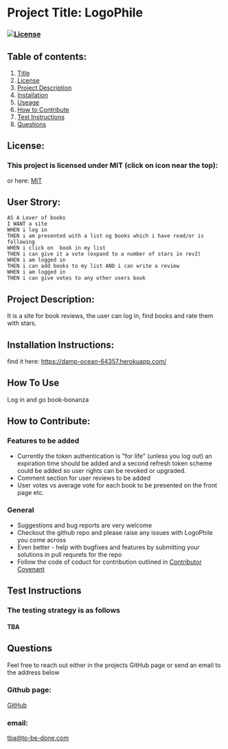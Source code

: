 
  # Project Title: LogoPhile 
  ### [![License](https://img.shields.io/badge/License-MIT-yellow.svg)](https://opensource.org/licenses/MIT)
  
  ## Table of contents:
  1. [Title](#Project-Title)
  1. [License](#License)
  1. [Project Description](#Project-Description)
  1. [Installation](#Installation-Instructions)
  1. [Useage](#How-To-Use)
  1. [How to Contribute](#How-to-Contribute)
  1. [Test Instructions](#Test-Instructions)
  1. [Questions](#Questions)

  ## License: 
  ### This project is licensed under MIT (click on icon near the top):
  or here: [MIT](https://opensource.org/licenses/MIT)
 
  ## User Strory:
    AS A Lover of books
    I WANT a site 
    WHEN i log in
    THEN i am presented with a list og books which i have read/or is following
    WHEN i click on  book in my list
    THEN i can give it a vote (expand to a number of stars in rev2)
    WHEN i am logged in
    THEN i can add books to my list AND i can write a review
    WHEN i am logged in
    THEN i can give votes to any other users book


  ## Project Description:
  It is a site for book reviews, the user can log in, find books and rate them with stars.

  ## Installation Instructions:
  find it here: https://damp-ocean-64357.herokuapp.com/
  ## How To Use
  Log in and go book-bonanza
  ## How to Contribute:

  ### Features to be added
  * Currently the token authentication is "for life" (unless you log out) an expiration time should be added and a second refresh token scheme could be added so user rights can be revoked or upgraded.
  * Comment section for user reviews to be added
  * User votes vs average vote for each book to be presented on the front page etc.

  ### General 
  * Suggestions and bug reports are very welcome
  * Checkout the github repo and please raise any issues with LogoPhile you come across 
  * Even better - help with bugfixes and features by submitting your solutions in pull requrets for the repo
  * Follow the code of coduct for contribution outlined in [Contributor Covenant](https://www.contributor-covenant.org/) 
  ## Test Instructions
  ### The testing strategy is as follows
  #### TBA

  ## Questions
  Feel free to reach out either in the projects GitHub page or send an email to the address below
  ### Github page:
  [GitHub](https://github.com/KJWesthoff/BookReview)
  ### email:
  [tba@to-be-done.com](mailto:tba@to-be-done.com) 
